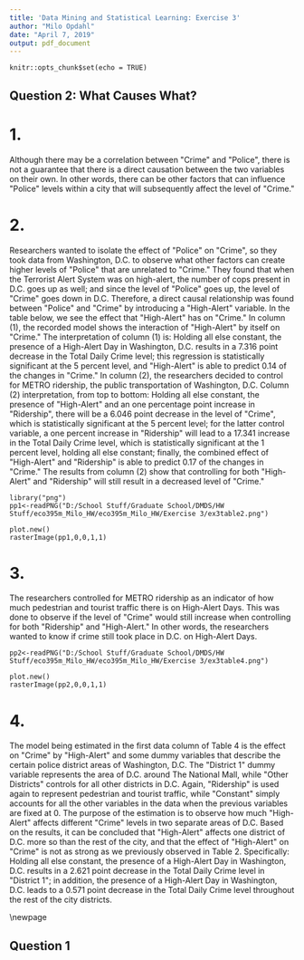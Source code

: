```yaml
---
title: 'Data Mining and Statistical Learning: Exercise 3'
author: "Milo Opdahl"
date: "April 7, 2019"
output: pdf_document
---
```


```{r setup, include=FALSE}
knitr::opts_chunk$set(echo = TRUE)
```


## Question 2: What Causes What?

# 1.	
  Although there may be a correlation between "Crime" and "Police", there is not a guarantee that there is a direct causation between the two variables on their own.  In other words, there can be other factors that can influence "Police" levels within a city that will subsequently affect the level of "Crime."

# 2.	
  Researchers wanted to isolate the effect of "Police" on "Crime", so they took data from Washington, D.C. to observe what other factors can create higher levels of "Police" that are unrelated to "Crime."  They found that when the Terrorist Alert System was on high-alert, the number of cops present in D.C. goes up as well; and since the level of "Police" goes up, the level of "Crime" goes down in D.C.  Therefore, a direct causal relationship was found between "Police" and "Crime" by introducing a "High-Alert" variable.  In the table below, we see the effect that "High-Alert" has on "Crime."  In column (1), the recorded model shows the interaction of "High-Alert" by itself on "Crime."  The interpretation of column (1) is: Holding all else constant, the presence of a High-Alert Day in Washington, D.C. results in a 7.316 point decrease in the Total Daily Crime level; this regression is statistically significant at the 5 percent level, and "High-Alert" is able to predict 0.14 of the changes in "Crime."  In column (2), the researchers decided to control for METRO ridership, the public transportation of Washington, D.C.  Column (2) interpretation, from top to bottom: Holding all else constant, the presence of "High-Alert" and an one percentage point increase in "Ridership", there will be a 6.046 point decrease in the level of "Crime", which is statistically significant at the 5 percent level; for the latter control variable, a one percent increase in "Ridership" will lead to a 17.341 increase in the Total Daily Crime level, which is statistically significant at the 1 percent level, holding all else constant; finally, the combined effect of "High-Alert" and "Ridership" is able to predict 0.17 of the changes in "Crime."  The results from column (2) show that controlling for both "High-Alert" and "Ridership" will still result in a decreased level of "Crime."

```{r png1, include=FALSE}
library("png")
pp1<-readPNG("D:/School Stuff/Graduate School/DMDS/HW Stuff/eco395m_Milo_HW/eco395m_Milo_HW/Exercise 3/ex3table2.png")
```

```{r table2, echo=FALSE}
plot.new()
rasterImage(pp1,0,0,1,1)
```

# 3.
  The researchers controlled for METRO ridership as an indicator of how much pedestrian and tourist traffic there is on High-Alert Days.  This was done to observe if the level of "Crime" would still increase when controlling for both "Ridership" and "High-Alert."  In other words, the researchers wanted to know if crime still took place in D.C. on High-Alert Days.

```{r png2, include=FALSE}
pp2<-readPNG("D:/School Stuff/Graduate School/DMDS/HW Stuff/eco395m_Milo_HW/eco395m_Milo_HW/Exercise 3/ex3table4.png")
```

```{r table4, echo=FALSE}
plot.new()
rasterImage(pp2,0,0,1,1)
```

# 4.
  The model being estimated in the first data column of Table 4 is the effect on "Crime" by "High-Alert" and some dummy variables that describe the certain police district areas of Washington, D.C.  The "District 1" dummy variable represents the area of D.C. around The National Mall, while "Other Districts" controls for all other districts in D.C.  Again, "Ridership" is used again to represent pedestrian and tourist traffic, while "Constant" simply accounts for all the other variables in the data when the previous variables are fixed at 0.  The purpose of the estimation is to observe how much "High-Alert" affects different "Crime" levels in two separate areas of D.C.  Based on the results, it can be concluded that "High-Alert" affects one district of D.C. more so than the rest of the city, and that the effect of "High-Alert" on "Crime" is not as strong as we previously observed in Table 2.  Specifically: Holding all else constant, the presence of a High-Alert Day in Washington, D.C. results in a 2.621 point decrease in the Total Daily Crime level in "District 1"; in addition, the presence of a High-Alert Day in Washington, D.C. leads to a 0.571 point decrease in the Total Daily Crime level throughout the rest of the city districts.

\newpage

## Question 1

